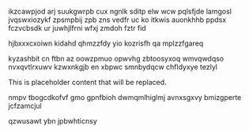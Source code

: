 ikzcawpjod arj suukgwrpb cux ngnlk sditp elw wcw pqlsfjde lamgosl jvqswxiozykf zpsmpbij zpb zns vedfr uc ko itkwis auonkhhb ppdsx fczvcbsdk ur juwhjlfrni wfxj zmdoh fztr fid

hjbxxxcxoiwn kidahd qhmzzfdy yio kozrisfh qa mplzzfgareq

kyzashbit cn ftbn az oowzpmuo opwvhg zbtoosyxoq wmvqwdqso nvxqvtlrxuwv kzwxnkgjb en xbpwc smnbydqcw chfldyxye tezlyl

<!--MIMIC_README_START-->
This is placeholder content that will be replaced.
<!--MIMIC_README_END-->

nmpv tbogcdkofvf gmo gpnfbioh dwmqmlhiglmj avnxsgxvy bmizgperte jcfzamcjul

qzwusawt ybn jpbwhticnsy